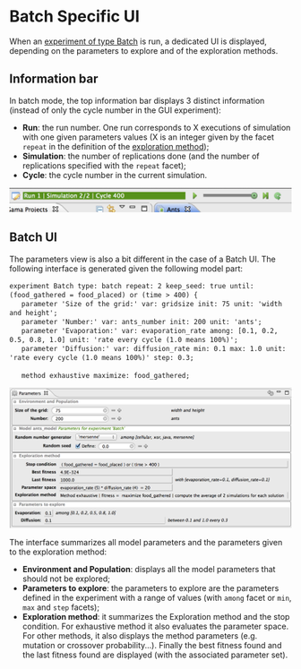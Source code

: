 # Batch Specific UI



When an [experiment of type Batch](G__BatchExperiments) is run, a dedicated UI is displayed, depending on the parameters to explore and of the exploration methods.






## Information bar

In batch mode, the top information bar displays 3 distinct information (instead of only the cycle number in the GUI experiment):
  * **Run**: the run number. One run corresponds to X executions of simulation with one given parameters values (X is an integer given by the facet `repeat` in the definition of the [exploration method](G__ExplorationMethods));
  * **Simulation**: the number of replications done (and the number of replications specified with the `repeat` facet);
  * **Cycle**: the cycle number in the current simulation.


<img src='images/experiments/batch_Information_bar.png' />





## Batch UI

The parameters view is also a bit different in the case of a Batch UI. The following interface is generated given the following model part:
```
experiment Batch type: batch repeat: 2 keep_seed: true until: (food_gathered = food_placed) or (time > 400) {
   parameter 'Size of the grid:' var: gridsize init: 75 unit: 'width and height';
   parameter 'Number:' var: ants_number init: 200 unit: 'ants';
   parameter 'Evaporation:' var: evaporation_rate among: [0.1, 0.2, 0.5, 0.8, 1.0] unit: 'rate every cycle (1.0 means 100%)';
   parameter 'Diffusion:' var: diffusion_rate min: 0.1 max: 1.0 unit: 'rate every cycle (1.0 means 100%)' step: 0.3;

   method exhaustive maximize: food_gathered;
```


<img src='images/experiments/batch_Parameters_pane.png' />


The interface summarizes all model parameters and the parameters given to the exploration method:
  * **Environment and Population**: displays all the model parameters that should not be explored;
  * **Parameters to explore**: the parameters to explore are the parameters defined in the experiment with a range of values (with `among` facet or `min`, `max` and `step` facets);
  * **Exploration method**: it summarizes the Exploration method and the stop condition. For exhaustive method it also evaluates the parameter space. For other methods, it also displays the method parameters (e.g. mutation or crossover probability...). Finally the best fitness found and the last fitness found are displayed (with the associated parameter set).
